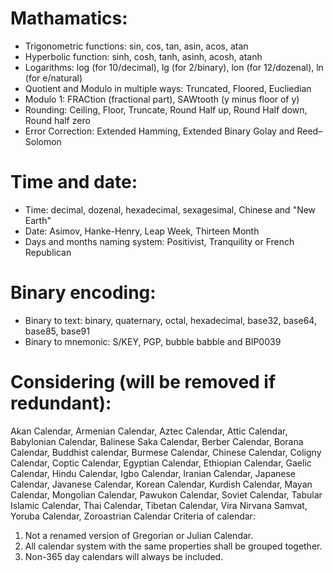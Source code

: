 # Mathamatics:
* Trigonometric functions: sin, cos, tan, asin, acos, atan
* Hyperbolic function: sinh, cosh, tanh, asinh, acosh, atanh
* Logarithms: log (for 10/decimal), lg (for 2/binary), lon (for 12/dozenal), ln (for e/natural)
* Quotient and Modulo in multiple ways: Truncated, Floored, Eucliedian
* Modulo 1: FRACtion (fractional part), SAWtooth (y minus floor of y)
* Rounding: Ceiling, Floor, Truncate, Round Half up, Round Half down, Round half zero
* Error Correction: Extended Hamming, Extended Binary Golay and Reed–Solomon

# Time and date:
* Time: decimal, dozenal, hexadecimal, sexagesimal, Chinese and "New Earth"
* Date: Asimov, Hanke-Henry, Leap Week, Thirteen Month
* Days and months naming system: Positivist, Tranquility or French Republican

# Binary encoding:
* Binary to text: binary, quaternary, octal, hexadecimal,  base32, base64, base85, base91
* Binary to mnemonic: S/KEY, PGP, bubble babble and BIP0039

# Considering (will be removed if redundant):
Akan Calendar, Armenian Calendar, Aztec Calendar, Attic Calendar, Babylonian Calendar, Balinese Saka Calendar, Berber Calendar, Borana Calendar, Buddhist calendar, Burmese Calendar, Chinese Calendar, Coligny Calendar, Coptic Calendar, Egyptian Calendar, Ethiopian Calendar, Gaelic Calendar, Hindu Calendar, Igbo Calendar, Iranian Calendar, Japanese Calendar, Javanese Calendar, Korean Calendar, Kurdish Calendar, Mayan Calendar, Mongolian Calendar, Pawukon Calendar, Soviet Calendar, Tabular Islamic Calendar, Thai Calendar, Tibetan Calendar, Vira Nirvana Samvat, Yoruba Calendar, Zoroastrian Calendar
Criteria of calendar:
1. Not a renamed version of Gregorian or Julian Calendar.
2. All calendar system with the same properties shall be grouped together.
3. Non-365 day calendars will always be included.